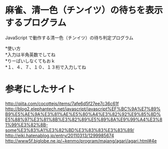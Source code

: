 # 麻雀、清一色（チンイツ）の待ちを表示するプログラム  
  
JavaScript で動作する清一色（チンイツ）の待ち判定プログラム  
  
*使い方  
    *入力は半角英数でしてね  
    *りーぱいしなくてもおｋ  
    *１、４、７、１０、１３桁で入力してね  
  
  
# 参考にしたサイト
http://qiita.com/cocottejs/items/7afe6d5f27ee7c36c61f  
http://blog2.elephantech.net/javascript/javascript%EF%BC%9A%E7%89%B9%E5%AE%9A%E3%81%AE%E5%80%A4%E3%82%92%E9%85%8D%E5%88%97%E3%81%8B%E3%82%89%E5%89%8A%E9%99%A4%E3%81%99%E3%82%8B-some%E3%83%A1%E3%82%BD%E3%83%83%E3%83%89/  
http://eiki.hatenablog.jp/entry/20110313/1299985674  
http://www5f.biglobe.ne.jp/~kenmo/program/majang/agari/agari.html#4e  
  